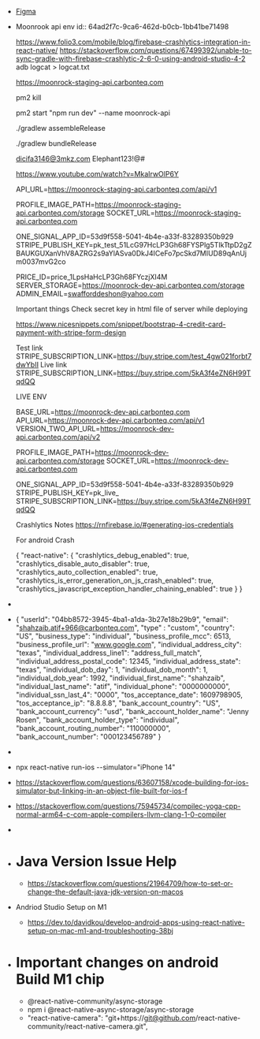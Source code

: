 - [Figma](https://www.figma.com/design/Du6swjsVS2oBbvVcg9ELxo/Moonrock-Master-by-Luiggi-(2024))
- Moonrook api env
  id:: 64ad2f7c-9ca6-462d-b0cb-1bb41be71498
  
  https://www.folio3.com/mobile/blog/firebase-crashlytics-integration-in-react-native/
  https://stackoverflow.com/questions/67499392/unable-to-sync-gradle-with-firebase-crashlytic-2-6-0-using-android-studio-4-2
  adb logcat > logcat.txt
  
  
  
  
  
  
  
  https://moonrock-staging-api.carbonteq.com
  
  pm2 kill
  
  pm2 start "npm run dev" --name moonrock-api
  
  ./gradlew assembleRelease
  
  ./gradlew bundleRelease
  
  
  
  dicifa3146@3mkz.com
  Elephant123!@#
  
  https://www.youtube.com/watch?v=MkaIrwOlP6Y
  
  
  
  
  API_URL=https://moonrock-staging-api.carbonteq.com/api/v1
  
  PROFILE_IMAGE_PATH=https://moonrock-staging-api.carbonteq.com/storage
  SOCKET_URL=https://moonrock-staging-api.carbonteq.com
  
  ONE_SIGNAL_APP_ID=53d9f558-5041-4b4e-a33f-83289350b929
  STRIPE_PUBLISH_KEY=pk_test_51LcG97HcLP3Gh68FYSPlg5TIkTtpD2gZBAUKGUXanVhV8AZRG2s9aYlASva0DkJ4ICeFo7pcSkd7MIUD89qAnUjm0037mvG2co
  
  
  
  
  PRICE_ID=price_1LpsHaHcLP3Gh68FYczjXI4M
  SERVER_STORAGE=https://moonrock-dev-api.carbonteq.com/storage
  ADMIN_EMAIL=swafforddeshon@yahoo.com
  
  
  Important things
  Check secret key in html file of server while deploying
  
  
  https://www.nicesnippets.com/snippet/bootstrap-4-credit-card-payment-with-stripe-form-design
  
  Test link
  STRIPE_SUBSCRIPTION_LINK=https://buy.stripe.com/test_4gw021forbt7dwYbII
  Live link
  STRIPE_SUBSCRIPTION_LINK=https://buy.stripe.com/5kA3f4eZN6H99TqdQQ
  
  
  
  
  
  LIVE ENV
  
  BASE_URL=https://moonrock-dev-api.carbonteq.com
  API_URL=https://moonrock-dev-api.carbonteq.com/api/v1
  VERSION_TWO_API_URL=https://moonrock-dev-api.carbonteq.com/api/v2
  
  PROFILE_IMAGE_PATH=https://moonrock-dev-api.carbonteq.com/storage
  SOCKET_URL=https://moonrock-dev-api.carbonteq.com
  
  ONE_SIGNAL_APP_ID=53d9f558-5041-4b4e-a33f-83289350b929
  STRIPE_PUBLISH_KEY=pk_live_
  STRIPE_SUBSCRIPTION_LINK=https://buy.stripe.com/5kA3f4eZN6H99TqdQQ
  
  
  
  
  
  
  Crashlytics Notes
  https://rnfirebase.io/#generating-ios-credentials
  
  
  
  For android Crash
  
  {
    "react-native": {
      "crashlytics_debug_enabled": true,
      "crashlytics_disable_auto_disabler": true,
      "crashlytics_auto_collection_enabled": true,
      "crashlytics_is_error_generation_on_js_crash_enabled": true,
      "crashlytics_javascript_exception_handler_chaining_enabled": true
    }
  }
-
- {
    "userId": "04bb8572-3945-4ba1-a1da-3b27e18b29b9",
    "email": "shahzaib.atif+966@carbonteq.com",
    "type" : "custom",
    "country": "US",
    "business_type": "individual",
    "business_profile_mcc": 6513,
    "business_profile_url": "www.google.com",
    "individual_address_city": "texas",
    "individual_address_line1": "address_full_match",
    "individual_address_postal_code": 12345,
    "individual_address_state": "texas",
    "individual_dob_day": 1,
    "individual_dob_month": 1,
    "individual_dob_year": 1992,
    "individual_first_name": "shahzaib",
    "individual_last_name": "atif",
    "individual_phone": "0000000000",
    "individual_ssn_last_4": "0000",
    "tos_acceptance_date": 1609798905, 
    "tos_acceptance_ip": "8.8.8.8",
    "bank_account_country": "US",
    "bank_account_currency": "usd",
    "bank_account_holder_name": "Jenny Rosen",
    "bank_account_holder_type": "individual",
    "bank_account_routing_number": "110000000",
    "bank_account_number": "000123456789"
  }
-
- npx react-native run-ios --simulator="iPhone 14"
- https://stackoverflow.com/questions/63607158/xcode-building-for-ios-simulator-but-linking-in-an-object-file-built-for-ios-f
- https://stackoverflow.com/questions/75945734/compilec-yoga-cpp-normal-arm64-c-com-apple-compilers-llvm-clang-1-0-compiler
-
- # Java Version Issue Help
	- https://stackoverflow.com/questions/21964709/how-to-set-or-change-the-default-java-jdk-version-on-macos
- Andriod Studio Setup on M1
	- https://dev.to/davidkou/develop-android-apps-using-react-native-setup-on-mac-m1-and-troubleshooting-38bj
- # Important changes on android Build M1 chip
	- @react-native-community/async-storage
	- npm i @react-native-async-storage/async-storage
	- "react-native-camera": "git+https://git@github.com/react-native-community/react-native-camera.git",